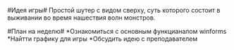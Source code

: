 #Идея игры#
Простой шутер с видом сверху, суть которого состоит в выживании во время нашествия волн монстров.

#План на неделю#
*Ознакомиться с основным функцианалом winforms
*Найтти графику для игры 
*Обсудить идею с преподавателем
